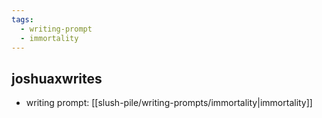 ```yaml
---
tags:
  - writing-prompt
  - immortality
---
```

## joshuaxwrites
- writing prompt: [[slush-pile/writing-prompts/immortality|immortality]] 
